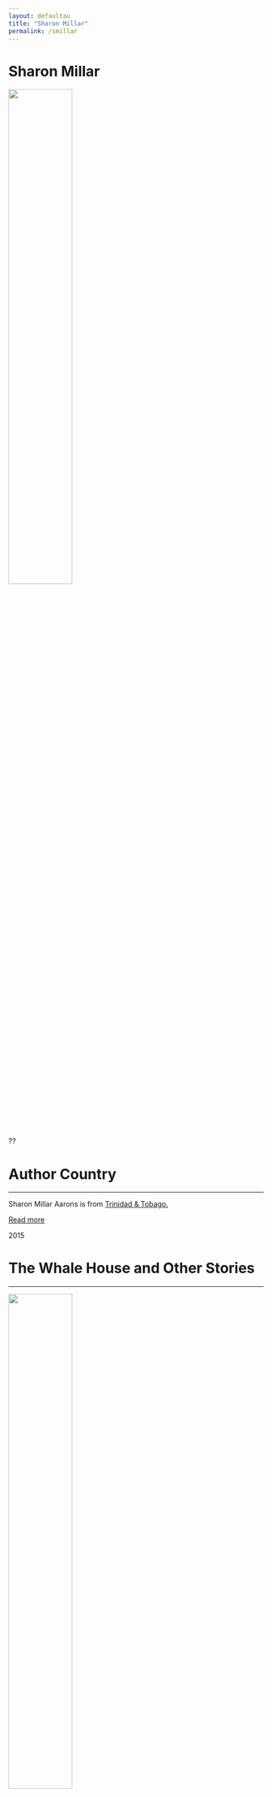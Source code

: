 ```yaml
---
layout: defaultau
title: "Sharon Millar"
permalink: /smillar
---
```

<!-- partial:index.partial.html -->
<div class="content">
    <h1>Sharon Millar</h1>
    <div class="quote">
        <div><img src="https://images.squarespace-cdn.com/content/v1/5664929ae4b0288a6983e67d/1451600581491-Y21XBODL7MKV8AP194L5/SharonMillar_AuthorPhoto.jpg?format=300w" height="50%" width = "50%" class="logo"></div>
    </div>
    <div class="timeline">
        <div style="padding-bottom:100px;"></div>
        <div class="block">
            <div class="date right"><p class="right">??</p></div>
            <div class="dot"></div>
            <div class="left first">
            <div class="author_country">
                <h1>Author Country</h1><hr>
            <div class="aclocation"> <p>Sharon Millar Aarons is from <a href="http://localhost:4000/3">Trinidad & Tobago.</a></p></div>
            <div class="acreadmore">    <a href="#" target="_blank">Read more</a> </div>
            </div>
            </div>
        </div>
        <div class="block">
            <div class="date left"><p class="left">2015</p></div>
            <div class="dot"></div>
            <div class="right">
                <h1>The Whale House and Other Stories</h1><hr>
                <p><img src="https://m.media-amazon.com/images/I/51-f8+bNvVL._AC_SY780_.jpg" height="50%" width = "50%"></p>
                <p>
                Language: English<br>
                Publisher: Peepal Tree<br>
                Publisher Location: Leeds, England<br>
                Genre: Fiction<br>
                Length: 171<br>
                </p>
            </div>
        </div>
    </div>
